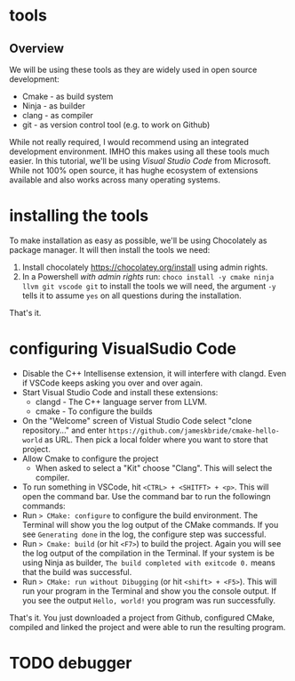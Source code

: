 
# tools 

## Overview
We will be using these tools as they are widely used in open source development:
* Cmake - as build system
* Ninja - as builder
* clang - as compiler 
* git - as version control tool (e.g. to work on Github)

While not really required, I would recommend using an integrated development 
environment. IMHO this makes using all these tools much easier. In this tutorial,
we'll be using *Visual Studio Code* from Microsoft. While not 100% open source,
it has hughe ecosystem of extensions available and also works across many
operating systems.

# installing the tools
To make installation as easy as possible, we'll be using Chocolately as package 
manager. It will then install the tools we need: 
1. Install chocolately https://chocolatey.org/install using admin rights.
1. In a Powershell *with admin rights* run:
```choco install -y cmake ninja llvm git vscode git```
to install the tools we will need, the argument `-y` tells it to assume `yes`
on all questions during the installation. 

That's it.


# configuring VisualSudio Code
* Disable the C++ Intellisense extension, it will interfere with clangd. Even 
  if VSCode keeps asking you over and over again.
* Start Visual Studio Code and install these extensions:
  * clangd - The C++ language server from LLVM.
  * cmake - To configure the builds
* On the "Welcome" screen of Vistual Studio Code select "clone repository..." 
  and enter `https://github.com/jameskbride/cmake-hello-world` as URL. Then pick
  a local folder where you want to store that project.
* Allow Cmake to configure the project
  * When asked to select a "Kit" choose "Clang". This will select the compiler.
* To run something in VSCode, hit `<CTRL> + <SHITFT> + <p>`. This will open the 
  command bar. Use the command bar to run the followingn commands:
* Run `> CMake: configure` to configure the build environment. The Terminal 
  will show you the log output of the CMake commands. If you see 
  `Generating done` in the log, the configure step was successful.
* Run `> Cmake: build` (or hit `<F7>`) to build the project. Again you will see
  the log output of the compilation in the Terminal. If your system is be using
  Ninja as builder, `The build completed with exitcode 0.` means that the build
  was successful.
* Run `> CMake: run without Dibugging` (or hit `<shift> + <F5>`). This will run
  your program in the Terminal and show you the console output. If you see the
  output `Hello, world!` you program was run successfully.

That's it. You just downloaded a project from Github, configured CMake, compiled
and linked the project and were able to run the resulting program.


# TODO debugger